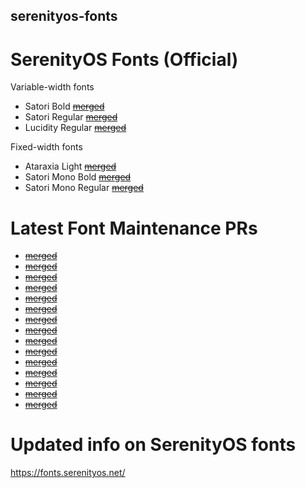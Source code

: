 ## serenityos-fonts
# SerenityOS Fonts (Official)

Variable-width fonts
  - Satori Bold    ~~[merged](https://github.com/SerenityOS/serenity/pull/13056)~~
  - Satori Regular ~~[merged](https://github.com/SerenityOS/serenity/pull/13056)~~
  - Lucidity Regular ~~[merged](https://github.com/SerenityOS/serenity/pull/13305)~~

Fixed-width fonts
  - Ataraxia Light      ~~[merged](https://github.com/SerenityOS/serenity/pull/13087)~~
  - Satori Mono Bold    ~~[merged]( https://github.com/SerenityOS/serenity/pull/13066)~~
  - Satori Mono Regular ~~[merged]( https://github.com/SerenityOS/serenity/pull/13066)~~

# Latest Font Maintenance PRs
- ~~[merged](https://github.com/SerenityOS/serenity/pull/13599)~~
- ~~[merged](https://github.com/SerenityOS/serenity/pull/13570)~~
- ~~[merged](https://github.com/SerenityOS/serenity/pull/13546)~~
- ~~[merged](https://github.com/SerenityOS/serenity/pull/13519)~~
- ~~[merged](https://github.com/SerenityOS/serenity/pull/13511)~~
- ~~[merged](https://github.com/SerenityOS/serenity/pull/13467)~~
- ~~[merged](https://github.com/SerenityOS/serenity/pull/13466)~~
- ~~[merged](https://github.com/SerenityOS/serenity/pull/13465)~~
- ~~[merged](https://github.com/SerenityOS/serenity/pull/13442)~~
- ~~[merged](https://github.com/SerenityOS/serenity/pull/13441)~~
- ~~[merged](https://github.com/SerenityOS/serenity/pull/13359)~~
- ~~[merged](https://github.com/SerenityOS/serenity/pull/13358)~~
- ~~[merged](https://github.com/SerenityOS/serenity/pull/13331)~~
- ~~[merged](https://github.com/SerenityOS/serenity/pull/13330)~~
- ~~[merged](https://github.com/SerenityOS/serenity/pull/13257)~~

# Updated info on SerenityOS fonts
https://fonts.serenityos.net/
